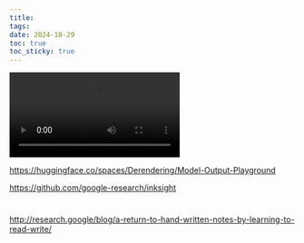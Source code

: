 ```yaml
---
title: 
tags: 
date: 2024-10-29
toc: true
toc_sticky: true
---
```


![](../_asset/Screen_Recording_20241029_085511_Kiwi%20Browser.mp4)

https://huggingface.co/spaces/Derendering/Model-Output-Playground

https://github.com/google-research/inksight

# 

http://research.google/blog/a-return-to-hand-written-notes-by-learning-to-read-write/
